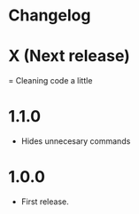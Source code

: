 # Changelog

# X (Next release)
= Cleaning code a little

# 1.1.0
- Hides unnecesary commands

# 1.0.0
- First release.
